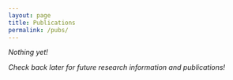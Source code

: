 ```yaml
---
layout: page
title: Publications
permalink: /pubs/
---
```


*Nothing yet!* 

*Check back later for future research information and publications!*

